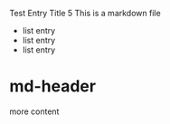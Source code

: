 Test Entry Title 5
This is a markdown file

- list entry
- list entry
- list entry

# md-header

more content
